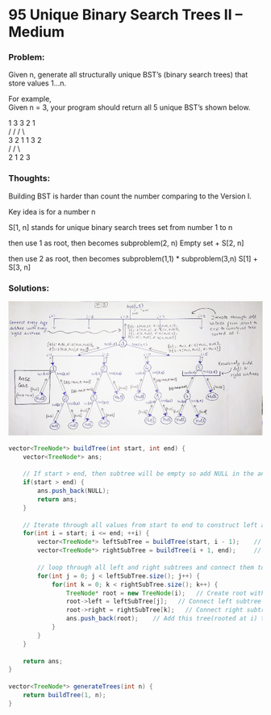 # 95 Unique Binary Search Trees II – Medium

### Problem:

Given n, generate all structurally unique BST’s \(binary search trees\) that store values 1…n.

For example,  
Given n = 3, your program should return all 5 unique BST’s shown below.

1         3     3      2      1  
           /     /      /       \  
     3     2     1      1   3      2  
    /     /                        \  
   2     1         2                 3

### Thoughts:

Building BST is harder than count the number comparing to the Version I.

Key idea is for a number n

S\[1, n\] stands for unique binary search trees set from number 1 to n

then use 1 as root, then becomes subproblem\(2, n\)    Empty set + S\[2, n\]

then use 2 as root, then becomes subproblem\(1,1\) \* subproblem\(3,n\)  S\[1\]  + S\[3, n\]

### Solutions:

![](/assets/import.png)

```java
vector<TreeNode*> buildTree(int start, int end) {
	vector<TreeNode*> ans;
        
    // If start > end, then subtree will be empty so add NULL in the ans and return it.
    if(start > end) {
		ans.push_back(NULL);
        return ans;
    }

    // Iterate through all values from start to end to construct left and right subtree recursively
	for(int i = start; i <= end; ++i) {
		vector<TreeNode*> leftSubTree = buildTree(start, i - 1);    // Construct left subtree
        vector<TreeNode*> rightSubTree = buildTree(i + 1, end);     // Construct right subtree
            
		// loop through all left and right subtrees and connect them to ith root  
		for(int j = 0; j < leftSubTree.size(); j++) {
			for(int k = 0; k < rightSubTree.size(); k++) {
				TreeNode* root = new TreeNode(i);   // Create root with value i
				root->left = leftSubTree[j];   // Connect left subtree rooted at leftSubTree[j]
                root->right = rightSubTree[k];   // Connect right subtree rooted at rightSubTree[k]
				ans.push_back(root);    // Add this tree(rooted at i) to ans data-structure
			}
		}
    }
        
	return ans;
}
    
vector<TreeNode*> generateTrees(int n) {
	return buildTree(1, n);
}
```



